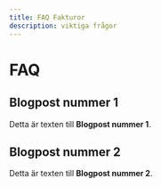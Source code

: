 ```yaml
---
title: FAQ Fakturor
description: viktiga frågor
---
```


# FAQ

## Blogpost nummer 1

Detta är texten till **Blogpost nummer 1**.

## Blogpost nummer 2

Detta är texten till **Blogpost nummer 2**.
